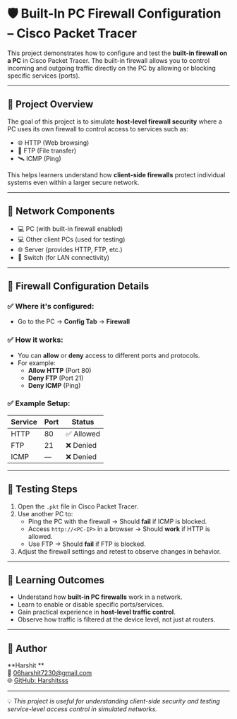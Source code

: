 # 🛡️ Built-In PC Firewall Configuration – Cisco Packet Tracer

This project demonstrates how to configure and test the **built-in firewall on a PC** in Cisco Packet Tracer. The built-in firewall allows you to control incoming and outgoing traffic directly on the PC by allowing or blocking specific services (ports).

---

## 📁 Project Overview

The goal of this project is to simulate **host-level firewall security** where a PC uses its own firewall to control access to services such as:

- 🌐 HTTP (Web browsing)
- 📁 FTP (File transfer)
- 🛰️ ICMP (Ping)

This helps learners understand how **client-side firewalls** protect individual systems even within a larger secure network.

---

## 🧱 Network Components

- 💻 PC (with built-in firewall enabled)
- 💻 Other client PCs (used for testing)
- 🌐 Server (provides HTTP, FTP, etc.)
- 🔀 Switch (for LAN connectivity)

---

## 🔐 Firewall Configuration Details

### ✅ Where it's configured:
- Go to the PC → **Config Tab** → **Firewall**

### ✅ How it works:
- You can **allow** or **deny** access to different ports and protocols.
- For example:
  - **Allow HTTP** (Port 80)
  - **Deny FTP** (Port 21)
  - **Deny ICMP** (Ping)

### ✅ Example Setup:
| Service | Port | Status     |
|---------|------|------------|
| HTTP    | 80   | ✅ Allowed  |
| FTP     | 21   | ❌ Denied   |
| ICMP    | —    | ❌ Denied   |

---

## 🧪 Testing Steps

1. Open the `.pkt` file in Cisco Packet Tracer.
2. Use another PC to:
   - Ping the PC with the firewall → Should **fail** if ICMP is blocked.
   - Access `http://<PC-IP>` in a browser → Should **work** if HTTP is allowed.
   - Use FTP → Should **fail** if FTP is blocked.
3. Adjust the firewall settings and retest to observe changes in behavior.

---

## 🎯 Learning Outcomes

- Understand how **built-in PC firewalls** work in a network.
- Learn to enable or disable specific ports/services.
- Gain practical experience in **host-level traffic control**.
- Observe how traffic is filtered at the device level, not just at routers.

---

## 📌 Author

**Harshit **  
📧 06harshit7230@gmail.com  
🌐 [GitHub: Harshitsss](https://github.com/Harshitsss)

---

💡 *This project is useful for understanding client-side security and testing service-level access control in simulated networks.*
